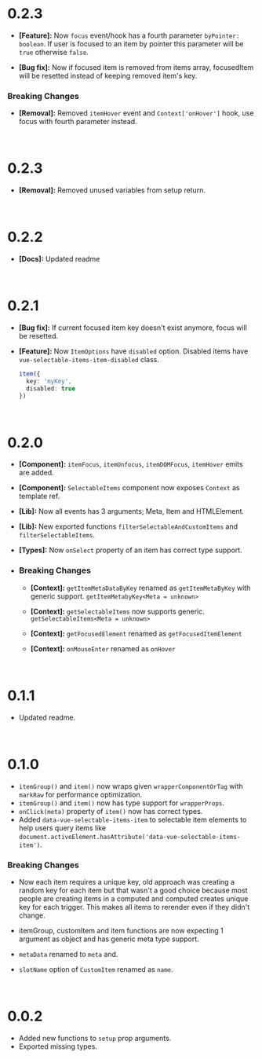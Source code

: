 # 0.2.3
  - **[Feature]:** Now `focus` event/hook has a fourth parameter `byPointer: boolean`. If user is focused to an item by pointer this parameter will be `true` otherwise `false`.

  - **[Bug fix]:** Now if focused item is removed from items array, focusedItem will be resetted instead of keeping removed item's key.
### Breaking Changes
  - **[Removal]:** Removed `itemHover` event and `Context['onHover']` hook, use focus with fourth parameter instead.

<br>

# 0.2.3
  - **[Removal]:** Removed unused variables from setup return.

<br>

# 0.2.2
  - **[Docs]:** Updated readme

<br>

# 0.2.1
  - **[Bug fix]:** If current focused item key doesn't exist anymore, focus will be resetted.

  - **[Feature]:** Now `ItemOptions` have `disabled` option. Disabled items have `vue-selectable-items-item-disabled` class.
    ```ts
    item({
      key: 'myKey',
      disabled: true
    })
    ```

<br>

# 0.2.0

  - **[Component]:** `itemFocus`, `itemUnfocus`, `itemDOMFocus`, `itemHover` emits are added.

  - **[Component]:** `SelectableItems` component now exposes `Context` as template ref.

  - **[Lib]:** Now all events has 3 arguments; Meta, Item and HTMLElement.

  - **[Lib]:** New exported functions `filterSelectableAndCustomItems` and `filterSelectableItems`.

  - **[Types]:** Now `onSelect` property of an item has correct type support.

- ### Breaking Changes
  - **[Context]:** `getItemMetaDataByKey` renamed as `getItemMetaByKey` with generic support. `getItemMetabyKey<Meta = unknown>`

  - **[Context]:** `getSelectableItems` now supports generic. `getSelectableItems<Meta = unknown>`

  - **[Context]:** `getFocusedElement` renamed as `getFocusedItemElement`

  - **[Context]:** `onMouseEnter` renamed as `onHover`

<br>

# 0.1.1

- Updated readme.

<br>

# 0.1.0

- `itemGroup()` and `item()` now wraps given `wrapperComponentOrTag` with `markRaw` for performance optimization.
- `itemGroup()` and `item()` now has type support for `wrapperProps`.
- `onClick(meta)` property of `item()` now has correct types.
- Added `data-vue-selectable-items-item` to selectable item elements to help users query items like `document.activeElement.hasAttribute('data-vue-selectable-items-item')`.

### Breaking Changes

- Now each item requires a unique key, old approach was creating a random key for each item but that wasn't a good choice because most people are creating items in a computed and computed creates unique key for each trigger. This makes all items to rerender even if they didn't change.

- itemGroup, customItem and item functions are now expecting 1 argument as object and has generic meta type support.

- `metaData` renamed to `meta` and.

- `slotName` option of `CustomItem` renamed as `name`.

<br>

# 0.0.2

- Added new functions to `setup` prop arguments.
- Exported missing types.
